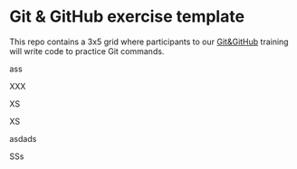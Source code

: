 # Git & GitHub exercise template

This repo contains a 3x5 grid where participants to our [Git&GitHub](https://frontend.ro/evenimente/git-incepatori) training will write code to practice Git commands.


ass

XXX


XS


XS


asdads


SSs